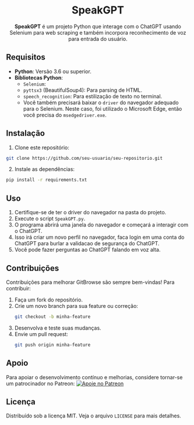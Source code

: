 
<div align="center">
    <h1>SpeakGPT</h1>
    <p><strong>SpeakGPT</strong> é um projeto Python que interage com o ChatGPT usando Selenium para web scraping e também incorpora reconhecimento de voz para entrada do usuário.</p>
</div>

## Requisitos

- **Python**: Versão 3.6 ou superior.
- **Bibliotecas Python**:
  - `Selenium`: 
  - `pyttsx3` (BeautifulSoup4): Para parsing de HTML.
  - `speech_recognition`: Para estilização de texto no terminal.
  - Você também precisará baixar o `driver` do navegador adequado para o Selenium. Neste caso, foi utilizado o Microsoft Edge, então você precisa do `msedgedriver.exe`.


## Instalação

1. Clone este repositório:

```bash
git clone https://github.com/seu-usuario/seu-repositorio.git
```

2. Instale as dependências:

```bash
pip install -r requirements.txt
```

## Uso

1. Certifique-se de ter o driver do navegador na pasta do projeto.
2. Execute o script `SpeakGPT.py`.
3. O programa abrirá uma janela do navegador e começará a interagir com o ChatGPT.
4. Isso irá criar um novo perfil no navegador, faca login em uma conta do ChatGPT para burlar a validacao de segurança do ChatGPT.
5. Você pode fazer perguntas ao ChatGPT falando em voz alta.

## Contribuições

Contribuições para melhorar GitBrowse são sempre bem-vindas! Para contribuir:

1. Faça um fork do repositório.
2. Crie um novo branch para sua feature ou correção:
   ```bash
   git checkout -b minha-feature
   ```
3. Desenvolva e teste suas mudanças.
4. Envie um pull request:
   ```bash
   git push origin minha-feature
   ```

## Apoio

Para apoiar o desenvolvimento contínuo e melhorias, considere tornar-se um patrocinador no Patreon:
[![Apoie no Patreon](https://c5.patreon.com/external/logo/become_a_patron_button.png)](https://patreon.com/SimpleDioney)

## Licença

Distribuído sob a licença MIT. Veja o arquivo `LICENSE` para mais detalhes.
